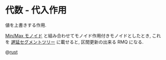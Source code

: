 # 代数 - 代入作用

値を上書きする作用.

[Min/Max モノイド](algebra.monoid.minmax) と組み合わせてモノイド作用付きモノイドとしたとき,
これを [遅延セグメントツリー](seq.lazy_segment_tree) に載せると, 区間更新の出来る RMQ になる.

@[rust](procon-rs/src/algebra/act_assign.rs)

